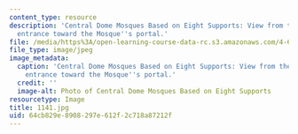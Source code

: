 ```yaml
---
content_type: resource
description: 'Central Dome Mosques Based on Eight Supports: View from the outer court
  entrance toward the Mosque''s portal.'
file: /media/https%3A/open-learning-course-data-rc.s3.amazonaws.com/4-614-religious-architecture-and-islamic-cultures-fall-2002/64cb829e8908297e612f2c718a87212f_1141.jpg
file_type: image/jpeg
image_metadata:
  caption: 'Central Dome Mosques Based on Eight Supports: View from the outer court
    entrance toward the Mosque''s portal.'
  credit: ''
  image-alt: Photo of Central Dome Mosques Based on Eight Supports
resourcetype: Image
title: 1141.jpg
uid: 64cb829e-8908-297e-612f-2c718a87212f
---
```

